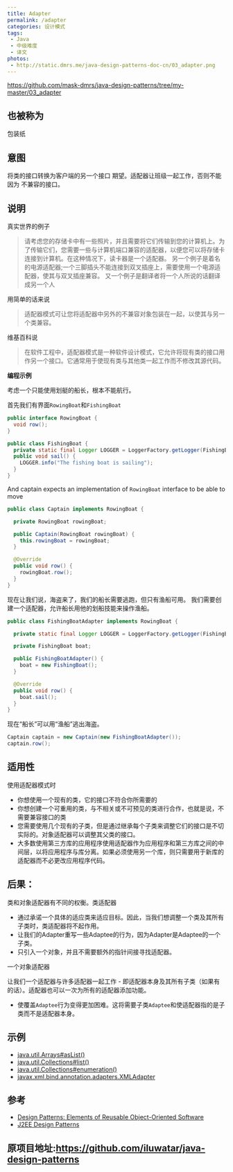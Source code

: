 ```yaml
---
title: Adapter
permalink: /adapter
categories: 设计模式
tags:
 - Java
 - 中级难度
 - 译文
photos:
 - http://static.dmrs.me/java-design-patterns-doc-cn/03_adapter.png
---
```


https://github.com/mask-dmrs/java-design-patterns/tree/my-master/03_adapter

## 也被称为
包装纸

## 意图
将类的接口转换为客户端的另一个接口
期望。适配器让班级一起工作，否则不能因为
不兼容的接口。

## 说明

真实世界的例子

>请考虑您的存储卡中有一些照片，并且需要将它们传输到您的计算机上。为了传输它们，您需要一些与计算机端口兼容的适配器，以便您可以将存储卡连接到计算机。在这种情况下，读卡器是一个适配器。
>另一个例子是着名的电源适配器;一个三脚插头不能连接到双叉插座上，需要使用一个电源适配器，使其与双叉插座兼容。
>又一个例子是翻译者将一个人所说的话翻译成另一个人

用简单的话来说

>适配器模式可让您将适配器中另外的不兼容对象包装在一起，以使其与另一个类兼容。

维基百科说

>在软件工程中，适配器模式是一种软件设计模式，它允许将现有类的接口用作另一个接口。它通常用于使现有类与其他类一起工作而不修改其源代码。

**编程示例**

考虑一个只能使用划艇的船长，根本不能航行。

首先我们有界面`RowingBoat`和`FishingBoat`

```java
public interface RowingBoat {
  void row();
}

public class FishingBoat {
  private static final Logger LOGGER = LoggerFactory.getLogger(FishingBoat.class);
  public void sail() {
    LOGGER.info("The fishing boat is sailing");
  }
}
```

And captain expects an implementation of `RowingBoat` interface to be able to move

```java
public class Captain implements RowingBoat {

  private RowingBoat rowingBoat;

  public Captain(RowingBoat rowingBoat) {
    this.rowingBoat = rowingBoat;
  }

  @Override
  public void row() {
    rowingBoat.row();
  }
}
```

现在让我们说，海盗来了，我们的船长需要逃跑，但只有渔船可用。 我们需要创建一个适配器，允许船长用他的划船技能来操作渔船。

```java
public class FishingBoatAdapter implements RowingBoat {

  private static final Logger LOGGER = LoggerFactory.getLogger(FishingBoatAdapter.class);

  private FishingBoat boat;

  public FishingBoatAdapter() {
    boat = new FishingBoat();
  }

  @Override
  public void row() {
    boat.sail();
  }
}
```

现在“船长”可以用“渔船”逃出海盗。

```java
Captain captain = new Captain(new FishingBoatAdapter());
captain.row();
```

## 适用性
使用适配器模式时

* 你想使用一个现有的类，它的接口不符合你所需要的
* 你想创建一个可重用的类，与不相关或不可预见的类进行合作，也就是说，不需要兼容接口的类
* 您需要使用几个现有的子类，但是通过继承每个子类来调整它们的接口是不切实际的。对象适配器可以调整其父类的接口。
* 大多数使用第三方库的应用程序使用适配器作为应用程序和第三方库之间的中间层，以将应用程序与库分离。如果必须使用另一个库，则只需要用于新库的适配器而不必更改应用程序代码。

## 后果：
类和对象适配器有不同的权衡。类适配器

* 通过承诺一个具体的适应类来适应目标。因此，当我们想调整一个类及其所有子类时，类适配器将不起作用。
* 让我们的Adapter重写一些Adaptee的行为，因为Adapter是Adaptee的一个子类。
* 只引入一个对象，并且不需要额外的指针间接寻找适配器。

一个对象适配器

让我们一个适配器与许多适配器一起工作 - 即适配器本身及其所有子类（如果有的话）。适配器也可以一次为所有的适配器添加功能。
* 使覆盖`Adaptee`行为变得更加困难。这将需要子类`Adaptee`和使适配器指的是子类而不是适配器本身。


## 示例

* [java.util.Arrays#asList()](http://docs.oracle.com/javase/8/docs/api/java/util/Arrays.html#asList%28T...%29)
* [java.util.Collections#list()](https://docs.oracle.com/javase/8/docs/api/java/util/Collections.html#list-java.util.Enumeration-)
* [java.util.Collections#enumeration()](https://docs.oracle.com/javase/8/docs/api/java/util/Collections.html#enumeration-java.util.Collection-)
* [javax.xml.bind.annotation.adapters.XMLAdapter](http://docs.oracle.com/javase/8/docs/api/javax/xml/bind/annotation/adapters/XmlAdapter.html#marshal-BoundType-)


## 参考

* [Design Patterns: Elements of Reusable Object-Oriented Software](http://www.amazon.com/Design-Patterns-Elements-Reusable-Object-Oriented/dp/0201633612)
* [J2EE Design Patterns](http://www.amazon.com/J2EE-Design-Patterns-William-Crawford/dp/0596004273/ref=sr_1_2)

## 原项目地址:https://github.com/iluwatar/java-design-patterns